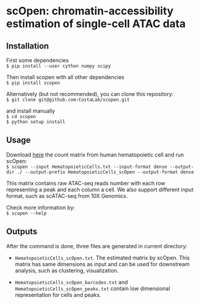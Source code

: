 # scOpen: chromatin-accessibility estimation of single-cell ATAC data

## Installation
First some dependencies \
`$ pip install --user cython numpy scipy`

Then install scopen with all other dependencies \
`$ pip install scopen`

Alternatively (but not recommended), you can clone this repository: \
`$ git clone git@github.com:CostaLab/scopen.git`

and install manually \
`$ cd scopen` \
`$ python setup install`

## Usage
Download [here](https://costalab.ukaachen.de/open_data/scOpen/HematopoieticCells.txt) the count matrix from human 
hematopoietic cell and run scOpen: \
`$ scopen --input HematopoieticCells.txt --input-format dense --output-dir ./ --output-prefix HematopoieticCells_scOpen --output-format dense`

This matrix contains raw ATAC-seq reads number with each row representing a peak and each column a cell. 
We also support different input format, such as scATAC-seq from 10X Genomics.

Check more information by: \
`$ scopen --help`


## Outputs
After the command is done, three files are generated in current directory:
* `HematopoieticCells_scOpen.txt`. The estimated matrix by scOpen. This matrix has same dimensions as input and can be 
used for downstream analysis, such as clustering, visualization.

* `HematopoieticCells_scOpen_barcodes.txt` and `HematopoieticCells_scOpen_peaks.txt` contain low dimensional representation 
for cells and peaks.